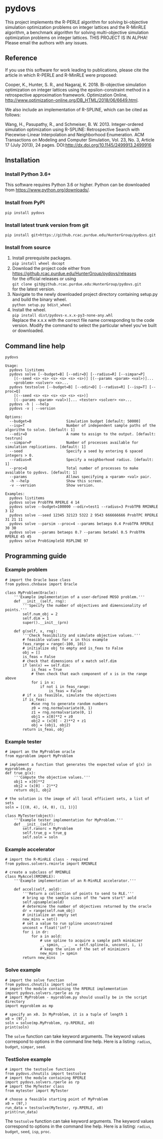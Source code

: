 # pydovs

This project implements the R-PERLE algorithm for solving bi-objective simulation optimization problems on integer lattices and the R-MinRLE algorithm, a benchmark algorithm for solving multi-objective simulation optimization problems on integer lattices. THIS PROJECT IS IN ALPHA! Please email the authors with any issues.

## Reference
If you use this software for work leading to publications, please cite the article in which R-PERLE and R-MinRLE were proposed:

Cooper, K., Hunter, S. R., and Nagaraj, K. 2018. Bi-objective simulation optimization on integer lattices using the epsilon-constraint method in a retrospective approximation framework. Optimization Online, http://www.optimization-online.org/DB_HTML/2018/06/6649.html.

We also include an implementation of R-SPLINE, which can be cited as follows:

Wang, H., Pasupathy, R., and Schmeiser, B. W. 2013. Integer-ordered simulation optimization using R-SPLINE: Retrospective Search with Piecewise-Linear Interpolation and Neighborhood Enumeration. ACM Transactions on Modeling and Computer Simulation, Vol. 23, No. 3, Article 17 (July 2013), 24 pages. DOI:http://dx.doi.org/10.1145/2499913.2499916

## Installation
### Install Python 3.6+
This software requires Python 3.6 or higher. Python can be downloaded from https://www.python.org/downloads/.

### Install from PyPI
`pip install pydovs`

### Install latest trunk version from git
`pip install git+https://github.rcac.purdue.edu/HunterGroup/pydovs.git`

### Install from source
1. Install prerequisite packages.   
`pip install wheel docopt`
1. Download the project code either from  
https://github.rcac.purdue.edu/HunterGroup/pydovs/releases   
for the official releases or using  
`git clone git@github.rcac.purdue.edu:HunterGroup/pydovs.git`  
for the latest version.  
1. Navigate to the newly downloaded project directory containing setup.py and build the binary wheel.  
`python setup.py bdist_wheel`
1. Install the wheel.  
`pip install dist/pydovs-x.x.x-py3-none-any.whl`  
Replace the x.x.x with the correct file name corresponding to the code version. Modify the command to select the particular wheel you've built or downloaded.

## Command line help
```
pydovs

Usage:
  pydovs listitems
  pydovs solve [--budget=B] [--odir=D] [--radius=R] [--simpar=P]
    [(--seed <s> <s> <s> <s> <s> <s>)] [(--params <param> <val>)]...
    <problem> <solver> <x>...
  pydovs testsolve [--budget=B] [--odir=D] [--radius=R] [--isp=T] [--proc=Q]
    [(--seed <s> <s> <s> <s> <s> <s>)]
    [(--params <param> <val>)]... <tester> <solver> <x>...
  pydovs -h | --help
  pydovs -v | --version

Options:
  --budget=B                Simulation budget [default: 50000]
  --isp=T                   Number of independent sample paths of the algorithm to solve. [default: 1]
  --odir=D                  A name to assign to the output. [default: testrun]
  --simpar=P                Number of processes available for simulation replications. [default: 1]
  --seed                    Specify a seed by entering 6 spaced integers > 0.
  --radius=R                Specify a neighborhood radius. [default: 1]
  --proc=Q                  Total number of processes to make available to pydovs. [default: 1]
  --params                  Allows specifying a <param> <val> pair.
  -h --help                 Show this screen.
  -v --version              Show version.

Examples:
  pydovs listitems
  pydovs solve ProbTPA RPERLE 4 14
  pydovs solve --budget=100000 --odir=test1 --radius=3 ProbTPB RMINRLE 3 12
  pydovs solve --seed 12345 32123 5322 2 9543 666666666 ProbTPC RPERLE 31 21 11
  pydovs solve --parsim --proc=4 --params betaeps 0.4 ProbTPA RPERLE 30 30
  pydovs solve --params betaeps 0.7 --params betadel 0.5 ProbTPA RPERLE 45 45
  pydovs solve ProbSimpleSO RSPLINE 97
```

## Programming guide
### Example problem
```
# import the Oracle base class
from pydovs.chnbase import Oracle

class MyProblem(Oracle):
    '''Example implementation of a user-defined MOSO problem.'''
    def __init__(self, rng):
        '''Specify the number of objectives and dimensionality of points.'''
        self.num_obj = 2
        self.dim = 1
        super().__init__(prn)

    def g(self, x, rng):
        '''Check feasibility and simulate objective values.'''
        # feasible values for x in this example
        feas_range = range(-100, 101)
        # initialize obj to empty and is_feas to False
        obj = []
        is_feas = False
        # check that dimensions of x match self.dim
        if len(x) == self.dim:
            is_feas = True
            # then check that each component of x is in the range above
            for i in x:
                if not i in feas_range:
                    is_feas = False
        # if x is feasible, simulate the objectives
        if is_feas:
            #use rng to generate random numbers
            z0 = rng.normalvariate(0, 1)
            z1 = rng.normalvariate(0, 1)
            obj1 = x[0]**2 + z0
            obj2 = (x[0] - 2)**2 + z1
            obj = (obj1, obj2)
        return is_feas, obj

```
### Example tester
```
# import an the MyProblem oracle
from myproblem import MyProblem

# implement a function that generates the expected value of g(x) in myproblem.py
def true_g(x):
    '''Compute the objective values.'''
    obj1 = x[0]**2
    obj2 = (x[0] - 2)**2
    return obj1, obj2

# the solution is the image of all local efficient sets, a list of sets
soln = [{(0, 4), (4, 0), (1, 1)}]

class MyTester(object):
    '''Example tester implementation for MyProblem.'''
    def __init__(self):
        self.ranorc = MyProblem
        self.true_g = true_g
        self.soln = soln

```
### Example accelerator
```
# import the R-MinRLE class - required
from pydovs.solvers.rminrle import RMINRLE

# create a subclass of RMINRLE
class MyAccel(RMINRLE):
    '''Example implementation of an R-MinRLE accelerator.'''

    def accel(self, aold):
        '''Return a collection of points to send to RLE.'''
        # bring up the sample sizes of the "warm start" aold
        self.upsample(aold)
        # determine the number of objectives returned by the oracle
        dr = range(self.num_obj)
        # initialize an empty set
        new_mins = set()
        # set a value to run spline unconstrained
        unconst = float('inf')
        for i in dr:
            for a in aold:
                # use spline to acquire a sample path minimizer
                _, spmin, _, _  = self.spline(a, unconst, i, i)
                # keep the union of the set of minimizers
                new_mins |= spmin
        return new_mins

```
### Solve example
```
# import the solve function
from pydovs.chnutils import solve
# import the module containing the RPERLE implementation
import pydovs.solvers.rperle as rp
# import MyProblem - myproblem.py should usually be in the script directory
import myproblem as mp

# specify an x0. In MyProblem, it is a tuple of length 1
x0 = (97,)
soln = solve(mp.MyProblem, rp.RPERLE, x0)
print(soln)

```

The `solve` function can take keyword arguments. The keyword values correspond to options in the command line help.
Here is a listing: `radius`, `budget`, `simpar`, `seed`.

### TestSolve example
```
# import the testsolve functions
from pydovs.chnutils import testsolve
# import the module containing RPERLE
import pydovs.solvers.rperle as rp
# import the MyTester class
from mytester import MyTester

# choose a feasible starting point of MyProblem
x0 = (97,)
run_data = testsolve(MyTester, rp.RPERLE, x0)
print(run_data)
```

The `testsolve` function can take keyword arguments. The keyword values correspond to options in the command line help.
Here is a listing: `radius`, `budget`, `seed`, `isp`, `proc`.
